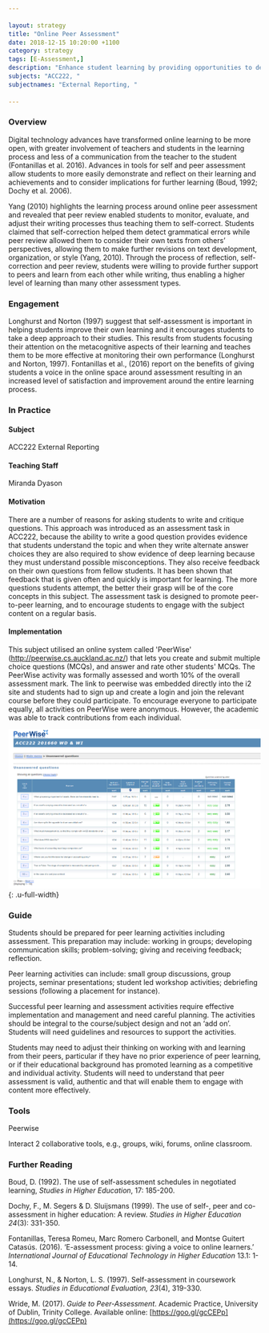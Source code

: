 ```yaml
---

layout: strategy
title: "Online Peer Assessment"
date: 2018-12-15 10:20:00 +1100
category: strategy
tags: [E-Assessment,]
description: "Enhance student learning by providing opportunities to demonstrate and reflect."
subjects: "ACC222, "
subjectnames: "External Reporting, "

---
```


### Overview

Digital technology advances have transformed online learning to be more open, with greater involvement of teachers and students in the learning process and less of a communication from the teacher to the student (Fontanillas et al. 2016). Advances in tools for self and peer assessment allow students to more easily demonstrate and reflect on their learning and achievements and to consider implications for further learning (Boud, 1992; Dochy et al. 2006).

Yang (2010) highlights the learning process around online peer assessment and revealed that peer review enabled students to monitor, evaluate, and adjust their writing processes thus teaching them to self-correct. Students claimed that self-correction helped them detect grammatical errors while peer review allowed them to consider their own texts from others’ perspectives, allowing them to make further revisions on text development, organization, or style (Yang, 2010). Through the process of reflection, self-correction and peer review, students were willing to provide further support to peers and learn from each other while writing, thus enabling a higher level of learning than many other assessment types.

### Engagement

Longhurst and Norton (1997) suggest that self-assessment is important in helping students improve their own learning and it encourages students to take a deep approach to their studies. This results from students focusing their attention on the metacognitive aspects of their learning and teaches them to be more effective at monitoring their own performance (Longhurst and Norton, 1997). Fontanillas et al., (2016) report on the benefits of giving students a voice in the online space around assessment resulting in an increased level of satisfaction and improvement around the entire learning process.

### In Practice

<div class="u-release practice" >

<div class="practice-item">
<div class="practice-content" markdown="1">

#### Subject
ACC222 External Reporting

#### Teaching Staff
Miranda Dyason

#### Motivation
There are a number of reasons for asking students to write and critique questions. This approach was introduced as an assessment task in ACC222, because the ability to write a good question provides evidence that students understand the topic and when they write alternate answer choices they are also required to show evidence of deep learning because they must understand possible misconceptions. They also receive feedback on their own questions from fellow students. It has been shown that feedback that is given often and quickly is important for learning. The more questions students attempt, the better their grasp will be of the core concepts in this subject. The assessment task is designed to promote peer-to-peer learning, and to encourage students to engage with the subject content on a regular basis.

#### Implementation

This subject utilised an online system called 'PeerWise' (http://peerwise.cs.auckland.ac.nz/) that lets you create and submit multiple choice questions (MCQs), and answer and rate other students' MCQs. The PeerWise activity was formally assessed and worth 10% of the overall assessment mark. The link to peerwise was embedded directly into the i2 site and students had to sign up and create a login and join the relevant course before they could participate. To encourage everyone to participate equally, all activities on PeerWise were anonymous. However, the academic was able to track contributions from each individual.

![Screenshot of Peerwise application](../images/practices/Online-Peer-Assessment-ACC222.png){: .u-full-width}

</div>
</div>

</div>

### Guide

Students should be prepared for peer learning activities including assessment. This preparation may include: working in groups; developing communication skills; problem-solving; giving and receiving feedback; reflection.

Peer learning activities can include: small group discussions, group projects, seminar presentations; student led workshop activities; debriefing sessions (following a placement for instance).

Successful peer learning and assessment activities require effective implementation and management and need careful planning. The activities should be integral to the course/subject design and not an ‘add on’. Students will need guidelines and resources to support the activities.

Students may need to adjust their thinking on working with and learning from their peers, particular if they have no prior experience of peer learning, or if their educational background has promoted learning as a competitive and individual activity. Students will need to understand that peer assessment is valid, authentic and that will enable them to engage with content more effectively.

### Tools

Peerwise

Interact 2 collaborative tools, e.g., groups, wiki, forums, online classroom.

### Further Reading

<div class="apa-ref" markdown="1">

Boud, D. (1992). The use of self-assessment schedules in negotiated learning, *Studies in Higher Education*, 17: 185-200.

Dochy, F., M. Segers & D. Sluijsmans (1999). The use of self-, peer and co-assessment in higher education: A review. *Studies in Higher Education 24*(3): 331-350.

Fontanillas, Teresa Romeu, Marc Romero Carbonell, and Montse Guitert Catasús. (2016). ‘E-assessment process: giving a voice to online learners.’ *International Journal of Educational Technology in Higher Education* 13.1: 1-14.

Longhurst, N., & Norton, L. S. (1997). Self-assessment in coursework essays. *Studies in Educational Evaluation, 23*(4), 319-330.

Wride, M. (2017). *Guide to Peer-Assessment*. Academic Practice, University of Dublin, Trinity College. Available online: [https://goo.gl/gcCEPp](https://goo.gl/gcCEPp)

</div>
